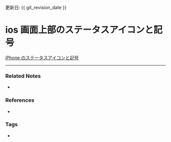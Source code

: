 更新日: {{ git_revision_date }}

# ios 画面上部のステータスアイコンと記号
[iPhone のステータスアイコンと記号](https://support.apple.com/ja-jp/HT207354)

----
### Related Notes
- 

### References
- 

### Tags
- 